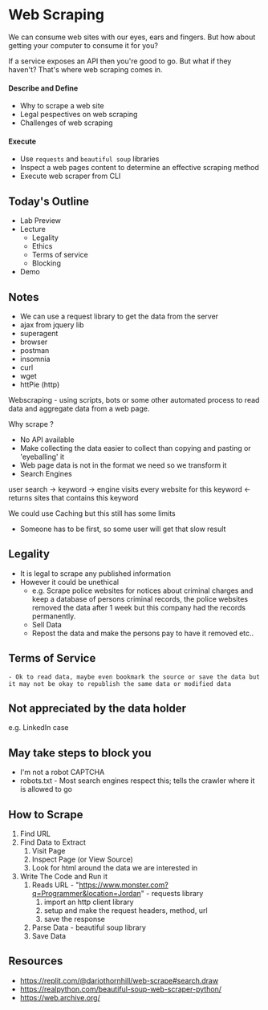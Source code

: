 # Web Scraping

We can consume web sites with our eyes, ears and fingers. But how about getting your computer to consume it for you?

If a service exposes an API then you're good to go. But what if they haven't? That's where web scraping comes in.

#### Describe and Define

- Why to scrape a web site
- Legal pespectives on web scraping
- Challenges of web scraping

#### Execute

- Use `requests` and `beautiful soup` libraries
- Inspect a web pages content to determine an effective scraping method
- Execute web scraper from CLI

## Today's Outline

- Lab Preview
- Lecture
    - Legality
    - Ethics
    - Terms of service
    - Blocking
- Demo

## Notes
  - We can use a request library to get the data from the server
  - ajax from jquery lib
  - superagent
  - browser
  - postman
  - insomnia
  - curl
  - wget
  - httPie (http)

Webscraping - using scripts, bots or some other automated process to read data and aggregate data from a web page.

Why scrape ?
- No API available
- Make collecting the data easier to collect than copying and pasting or 'eyeballing' it
- Web page data is not in the format we need so we transform it
- Search Engines

user search -> keyword -> engine visits every website for this keyword <- returns sites that contains this keyword

We could use Caching but this still has some limits
 - Someone has to be first, so some user will get that slow result

## Legality
 - It is legal to scrape any published information
 - However it could be unethical
    - e.g. Scrape police websites for notices about criminal charges and keep a database of persons criminal records, the police websites removed the data after 1 week but this company had the records permanently.
    - Sell Data
    - Repost the data and make the persons pay to have it removed etc..
## Terms of Service
    - Ok to read data, maybe even bookmark the source or save the data but it may not be okay to republish the same data or modified data
## Not appreciated by the data holder
    
e.g. LinkedIn case
## May take steps to block you
 - I'm not a robot CAPTCHA
 - robots.txt -  Most search engines respect this; tells the crawler where it is allowed to go

## How to Scrape

 1. Find URL
 2. Find Data to Extract
    1. Visit Page
    2. Inspect Page (or View Source)
    3. Look for html around the data we are interested in
 3. Write The Code and Run it
    1. Reads URL - "https://www.monster.com?q=Programmer&location=Jordan" - requests library
        1. import an http client library
        2. setup and make the request headers, method, url
        3. save the response
    2. Parse Data - beautiful soup library
    3. Save Data


## Resources

- https://replit.com/@dariothornhill/web-scrape#search.draw
- https://realpython.com/beautiful-soup-web-scraper-python/
- https://web.archive.org/